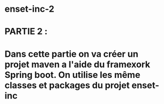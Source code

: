 # enset-inc-2
 
<h1> PARTIE 2 : <h1>
 
 <p>
  Dans cette partie on va créer un projet maven a l'aide du framexork Spring boot.
  On utilise les même classes et packages du projet enset-inc
 </p>
